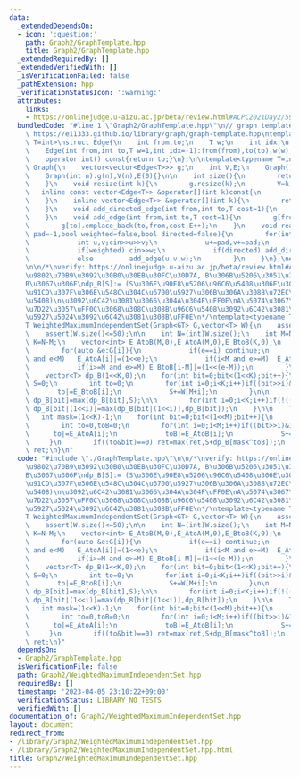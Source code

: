 ```yaml
---
data:
  _extendedDependsOn:
  - icon: ':question:'
    path: Graph2/GraphTemplate.hpp
    title: Graph2/GraphTemplate.hpp
  _extendedRequiredBy: []
  _extendedVerifiedWith: []
  _isVerificationFailed: false
  _pathExtension: hpp
  _verificationStatusIcon: ':warning:'
  attributes:
    links:
    - https://onlinejudge.u-aizu.ac.jp/beta/review.html#ACPC2021Day2/5917572
  bundledCode: "#line 1 \"Graph2/GraphTemplate.hpp\"\n// graph template\n// ref :\
    \ https://ei1333.github.io/library/graph/graph-template.hpp\ntemplate<typename\
    \ T=int>\nstruct Edge{\n    int from,to;\n    T w;\n    int idx;\n    Edge()=default;\n\
    \    Edge(int from,int to,T w=1,int idx=-1):from(from),to(to),w(w),idx(idx){}\n\
    \    operator int() const{return to;}\n};\n\ntemplate<typename T=int>\nstruct\
    \ Graph{\n    vector<vector<Edge<T>>> g;\n    int V,E;\n    Graph()=default;\n\
    \    Graph(int n):g(n),V(n),E(0){}\n\n    int size(){\n        return (int)g.size();\n\
    \    }\n    void resize(int k){\n        g.resize(k);\n        V=k;\n    }\n \
    \   inline const vector<Edge<T>> &operator[](int k)const{\n        return (g.at(k));\n\
    \    }\n    inline vector<Edge<T>> &operator[](int k){\n        return (g.at(k));\n\
    \    }\n    void add_directed_edge(int from,int to,T cost=1){\n        g[from].emplace_back(from,to,cost,E++);\n\
    \    }\n    void add_edge(int from,int to,T cost=1){\n        g[from].emplace_back(from,to,cost,E);\n\
    \        g[to].emplace_back(to,from,cost,E++);\n    }\n    void read(int m,int\
    \ pad=-1,bool weighted=false,bool directed=false){\n        for(int i=0;i<m;i++){\n\
    \            int u,v;cin>>u>>v;\n            u+=pad,v+=pad;\n            T w=T(1);\n\
    \            if(weighted) cin>>w;\n            if(directed) add_directed_edge(u,v,w);\n\
    \            else         add_edge(u,v,w);\n        }\n    }\n};\n#line 2 \"Graph2/WeightedMaximumIndependentSet.hpp\"\
    \n\n/*\nverify: https://onlinejudge.u-aizu.ac.jp/beta/review.html#ACPC2021Day2/5917572\n\
    \u9802\u70B9\u3092\u30B0\u30EB\u30FC\u30D7A, B\u306B\u5206\u3051\u308B\uFF0E\n\
    B\u3067\u306F\ndp_B[S]:= (S\u306E\u90E8\u5206\u96C6\u5408\u306E\u3046\u3061\uFF0C\
    \u91CD\u307F\u306E\u548C\u304C\u6700\u5927\u306B\u306A\u308B\u72EC\u7ACB\u96C6\
    \u5408)\n\u3092\u6C42\u3081\u3066\u304A\u304F\uFF0E\nA\u5074\u3067\u5168\u63A2\
    \u7D22\u3057\uFF0C\u3068\u308C\u308B\u96C6\u5408\u3092\u6C42\u3081\uFF0C\u6700\
    \u5927\u5024\u3092\u6C42\u3081\u308B\uFF0E\n*/\ntemplate<typename T,typename GT=int>\n\
    T WeightedMaximumIndependentSet(Graph<GT> G,vector<T> W){\n    assert(G.size()==(int)W.size());\n\
    \    assert(W.size()<=50);\n\n    int N=(int)W.size();\n    int M=N/2;\n    int\
    \ K=N-M;\n    vector<int> E_AtoB(M,0),E_AtoA(M,0),E_BtoB(K,0);\n    for(int i=0;i<N;i++){\n\
    \        for(auto &e:G[i]){\n            if(e==i) continue;\n            if(i<M\
    \ and e<M)   E_AtoA[i]|=(1<<e);\n            if(i<M and e>=M)  E_AtoB[i]|=(1<<(e-M));\n\
    \            if(i>=M and e>=M) E_BtoB[i-M]|=(1<<(e-M));\n        }\n    }\n\n\
    \    vector<T> dp_B(1<<K,0);\n    for(int bit=0;bit<(1<<K);bit++){\n        T\
    \ S=0;\n        int to=0;\n        for(int i=0;i<K;i++)if((bit>>i)&1){\n     \
    \       to|=E_BtoB[i];\n            S+=W[M+i];\n        }\n\n        if((to&bit)==0)\
    \ dp_B[bit]=max(dp_B[bit],S);\n\n        for(int i=0;i<K;i++)if(!((bit>>i)&1))\
    \ dp_B[bit|(1<<i)]=max(dp_B[bit|(1<<i)],dp_B[bit]);\n    }\n\n    T ret=0;\n \
    \   int mask=(1<<K)-1;\n    for(int bit=0;bit<(1<<M);bit++){\n        T S=0;\n\
    \        int to=0,toB=0;\n        for(int i=0;i<M;i++)if((bit>>i)&1){\n      \
    \      to|=E_AtoA[i];\n            toB|=E_AtoB[i];\n            S+=W[i];\n   \
    \     }\n        if((to&bit)==0) ret=max(ret,S+dp_B[mask^toB]);\n    }\n    return\
    \ ret;\n}\n"
  code: "#include \"./GraphTemplate.hpp\"\n\n/*\nverify: https://onlinejudge.u-aizu.ac.jp/beta/review.html#ACPC2021Day2/5917572\n\
    \u9802\u70B9\u3092\u30B0\u30EB\u30FC\u30D7A, B\u306B\u5206\u3051\u308B\uFF0E\n\
    B\u3067\u306F\ndp_B[S]:= (S\u306E\u90E8\u5206\u96C6\u5408\u306E\u3046\u3061\uFF0C\
    \u91CD\u307F\u306E\u548C\u304C\u6700\u5927\u306B\u306A\u308B\u72EC\u7ACB\u96C6\
    \u5408)\n\u3092\u6C42\u3081\u3066\u304A\u304F\uFF0E\nA\u5074\u3067\u5168\u63A2\
    \u7D22\u3057\uFF0C\u3068\u308C\u308B\u96C6\u5408\u3092\u6C42\u3081\uFF0C\u6700\
    \u5927\u5024\u3092\u6C42\u3081\u308B\uFF0E\n*/\ntemplate<typename T,typename GT=int>\n\
    T WeightedMaximumIndependentSet(Graph<GT> G,vector<T> W){\n    assert(G.size()==(int)W.size());\n\
    \    assert(W.size()<=50);\n\n    int N=(int)W.size();\n    int M=N/2;\n    int\
    \ K=N-M;\n    vector<int> E_AtoB(M,0),E_AtoA(M,0),E_BtoB(K,0);\n    for(int i=0;i<N;i++){\n\
    \        for(auto &e:G[i]){\n            if(e==i) continue;\n            if(i<M\
    \ and e<M)   E_AtoA[i]|=(1<<e);\n            if(i<M and e>=M)  E_AtoB[i]|=(1<<(e-M));\n\
    \            if(i>=M and e>=M) E_BtoB[i-M]|=(1<<(e-M));\n        }\n    }\n\n\
    \    vector<T> dp_B(1<<K,0);\n    for(int bit=0;bit<(1<<K);bit++){\n        T\
    \ S=0;\n        int to=0;\n        for(int i=0;i<K;i++)if((bit>>i)&1){\n     \
    \       to|=E_BtoB[i];\n            S+=W[M+i];\n        }\n\n        if((to&bit)==0)\
    \ dp_B[bit]=max(dp_B[bit],S);\n\n        for(int i=0;i<K;i++)if(!((bit>>i)&1))\
    \ dp_B[bit|(1<<i)]=max(dp_B[bit|(1<<i)],dp_B[bit]);\n    }\n\n    T ret=0;\n \
    \   int mask=(1<<K)-1;\n    for(int bit=0;bit<(1<<M);bit++){\n        T S=0;\n\
    \        int to=0,toB=0;\n        for(int i=0;i<M;i++)if((bit>>i)&1){\n      \
    \      to|=E_AtoA[i];\n            toB|=E_AtoB[i];\n            S+=W[i];\n   \
    \     }\n        if((to&bit)==0) ret=max(ret,S+dp_B[mask^toB]);\n    }\n    return\
    \ ret;\n}"
  dependsOn:
  - Graph2/GraphTemplate.hpp
  isVerificationFile: false
  path: Graph2/WeightedMaximumIndependentSet.hpp
  requiredBy: []
  timestamp: '2023-04-05 23:10:22+09:00'
  verificationStatus: LIBRARY_NO_TESTS
  verifiedWith: []
documentation_of: Graph2/WeightedMaximumIndependentSet.hpp
layout: document
redirect_from:
- /library/Graph2/WeightedMaximumIndependentSet.hpp
- /library/Graph2/WeightedMaximumIndependentSet.hpp.html
title: Graph2/WeightedMaximumIndependentSet.hpp
---
```

